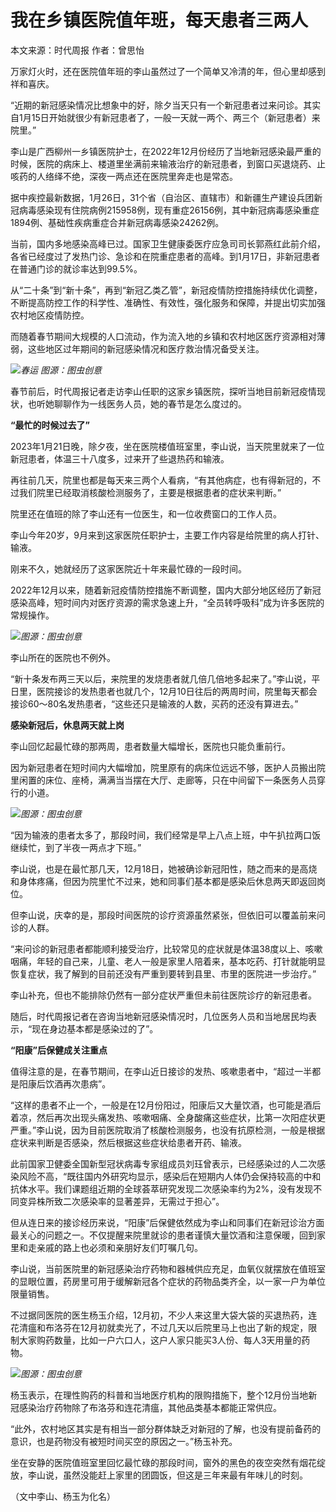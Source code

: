 # 我在乡镇医院值年班，每天患者三两人

本文来源：时代周报 作者：曾思怡

万家灯火时，还在医院值年班的李山虽然过了一个简单又冷清的年，但心里却感到祥和喜庆。

“近期的新冠感染情况比想象中的好，除夕当天只有一个新冠患者过来问诊。其实自1月15日开始就很少有新冠患者了，一般一天就一两个、两三个（新冠患者）来院里。”

李山是广西柳州一乡镇医院护士，在2022年12月份经历了当地新冠感染最严重的时候，医院的病床上、楼道里坐满前来输液治疗的新冠患者，到窗口买退烧药、止咳药的人络绎不绝，深夜一两点还在医院里奔走也是常态。

据中疾控最新数据，1月26日，31个省（自治区、直辖市）和新疆生产建设兵团新冠病毒感染现有住院病例215958例，现有重症26156例，其中新冠病毒感染重症1894例、基础性疾病重症合并新冠病毒感染24262例。

当前，国内多地感染高峰已过。国家卫生健康委医疗应急司司长郭燕红此前介绍，各省已经度过了发热门诊、急诊和在院重症患者的高峰。到1月17日，非新冠患者在普通门诊的就诊率达到99.5%。

从“二十条”到“新十条”，再到“新冠乙类乙管”，新冠疫情防控措施持续优化调整，不断提高防控工作的科学性、准确性、有效性，强化服务和保障，并提出切实加强农村地区疫情防控。

而随着春节期间大规模的人口流动，作为流入地的乡镇和农村地区医疗资源相对薄弱，这些地区过年期间的新冠感染情况和医疗救治情况备受关注。

![](https://inews.gtimg.com/newsapp_bt/0/15631529355/1000)_春运 图源：图虫创意_

春节前后，时代周报记者走访李山任职的这家乡镇医院，探听当地目前新冠疫情现状，也听她聊聊作为一线医务人员，她的春节是怎么度过的。

**“最忙的时候过去了”**

2023年1月21日晚，除夕夜，坐在医院楼值班室里，李山说，当天院里就来了一位新冠患者，体温三十八度多，过来开了些退热药和输液。

再往前几天，院里也都是每天来三两个人看病，“有其他病症，也有得新冠的，不过我们院里已经取消核酸检测服务了，主要是根据患者的症状来判断。”

院里还在值班的除了李山还有一位医生，和一位收费窗口的工作人员。

李山今年20岁，9月来到这家医院任职护士，主要工作内容是给院里的病人打针、输液。

刚来不久，她就经历了这家医院近十年来最忙碌的一段时间。

2022年12月以来，随着新冠疫情防控措施不断调整，国内大部分地区经历了新冠感染高峰，短时间内对医疗资源的需求急速上升，“全员转呼吸科”成为许多医院的常规操作。

![](https://inews.gtimg.com/newsapp_bt/0/15631529358/1000)_图源：图虫创意_

李山所在的医院也不例外。

“新十条发布两三天以后，来院里的发烧患者就几倍几倍地多起来了。”李山说，平日里，医院接诊的发热患者也就几个，12月10日往后的两周时间，院里每天都会接诊60～80名发热患者，“这些还只是输液的人数，买药的还没有算进去。”

**感染新冠后，休息两天就上岗**

李山回忆起最忙碌的那两周，患者数量大幅增长，医院也只能负重前行。

因为新冠患者在短时间内大幅增加，院里原有的病床位远远不够，医护人员搬出院里闲置的床位、座椅，满满当当摆在大厅、走廊等，只在中间留下一条医务人员穿行的小道。

![](https://inews.gtimg.com/newsapp_bt/0/15631529361/1000)_图源：图虫创意_

“因为输液的患者太多了，那段时间，我们经常是早上八点上班，中午扒拉两口饭继续忙，到了半夜一两点才下班。”

李山说，也是在最忙那几天，12月18日，她被确诊新冠阳性，随之而来的是高烧和身体疼痛，但因为院里忙不过来，她和同事们基本都是感染后休息两天即返回岗位。

但李山说，庆幸的是，那段时间医院的诊疗资源虽然紧张，但依旧可以覆盖前来问诊的人群。

“来问诊的新冠患者都能顺利接受治疗，比较常见的症状就是体温38度以上、咳嗽咽痛，年轻的自己来，儿童、老人一般是家里人陪着来，基本吃药、打针就能明显恢复症状，我了解到的目前还没有严重到要转到县里、市里的医院进一步治疗。”

李山补充，但也不能排除仍然有一部分症状严重但未前往医院诊疗的新冠患者。

随后，时代周报记者在咨询当地新冠感染情况时，几位医务人员和当地居民均表示，“现在身边基本都是感染过的了”。

**“阳康”后保健成关注重点**

值得注意的是，在春节期间，在李山近日接诊的发热、咳嗽患者中，“超过一半都是阳康后饮酒再次患病”。

“这样的患者不止一个，一般是在12月份阳过，阳康后又大量饮酒，也可能是酒后着凉，然后再次出现头痛发热、咳嗽咽痛、全身酸痛这些症状，比第一次阳症状更严重。”李山说，因为目前医院取消了核酸检测服务，也没有抗原检测，一般是根据症状来判断是否感染，然后根据这些症状给患者开药、输液。

此前国家卫健委全国新型冠状病毒专家组成员刘珏曾表示，已经感染过的人二次感染风险不高，“既往国内外研究均显示，感染后在短期内人体仍会保持较高的中和抗体水平。我们课题组近期的全球荟萃研究发现二次感染率约为2%，没有发现不同变异株所致二次感染率的显著差异，无需过于担心”。

但从连日来的接诊经历来说，“阳康”后保健依然成为李山和同事们在新冠诊治方面最关心的问题之一。不仅提醒来院里就诊的患者谨慎大量饮酒和注意保暖，回到家里和走亲戚的路上也必须和亲朋好友们叮嘱几句。

李山说，当前医院里的新冠感染治疗药物和器械供应充足，血氧仪就摆放在值班室的显眼位置，药房里可用于缓解新冠各个症状的药物品类齐全，以一家一户为单位限量销售。

不过据同医院的医生杨玉介绍，12月初，不少人来这里大袋大袋的买退热药，连花清瘟和布洛芬在12月初就卖光了，不过几天以后院里马上也出了新的规定，限制大家购药数量，比如一户六口人，这户人家只能买3人份、每人3天用量的药物。

![](https://inews.gtimg.com/newsapp_bt/0/15631529365/1000)_图源：图虫创意_

杨玉表示，在理性购药的科普和当地医疗机构的限购措施下，整个12月份当地新冠感染治疗药物除了布洛芬和连花清瘟，其他品类基本都能正常供应。

“此外，农村地区其实是有相当一部分群体缺乏对新冠的了解，也没有提前备药的意识，也是药物没有被短时间买空的原因之一。”杨玉补充。

坐在安静的医院值班室里回忆最忙碌的那段时间，窗外的黑色的夜空突然有烟花绽放，李山说，虽然没能赶上家里的团圆饭，但这是三年来最有年味儿的时刻。

（文中李山、杨玉为化名）


